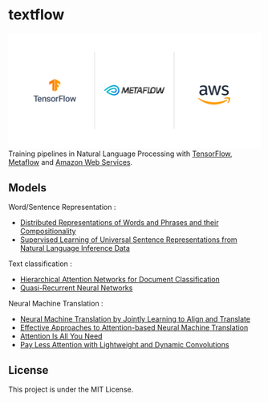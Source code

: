 # textflow
![Technological Stack](images/Stack_Logos.png)
Training pipelines in Natural Language Processing with [TensorFlow](https://www.tensorflow.org/), [Metaflow](https://metaflow.org/) and [Amazon Web Services](https://aws.amazon.com/fr/).

## Models
Word/Sentence Representation :
  * [Distributed Representations of Words and Phrases and their Compositionality](https://arxiv.org/pdf/1310.4546.pdf)
  * [Supervised Learning of Universal Sentence Representations from Natural Language Inference Data](https://arxiv.org/pdf/1705.02364.pdf)
  
Text classification :
  * [Hierarchical Attention Networks for Document Classification](https://www.cs.cmu.edu/~./hovy/papers/16HLT-hierarchical-attention-networks.pdf)
  * [Quasi-Recurrent Neural Networks](https://arxiv.org/pdf/1611.01576.pdf)


Neural Machine Translation :
  * [Neural Machine Translation by Jointly Learning to Align and Translate](https://arxiv.org/pdf/1409.0473.pdf)
  * [Effective Approaches to Attention-based Neural Machine Translation](https://arxiv.org/pdf/1508.04025.pdf)
  * [Attention Is All You Need](https://arxiv.org/pdf/1706.03762.pdf)
  * [Pay Less Attention with Lightweight and Dynamic Convolutions](https://arxiv.org/pdf/1901.10430.pdf)


## License
This project is under the MIT License.